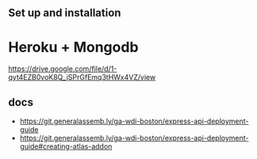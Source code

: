 ## Set up and installation
# Heroku + Mongodb
https://drive.google.com/file/d/1-qyt4EZB0voK8Q_jSPrGfEmq3tHWx4VZ/view


## docs
- https://git.generalassemb.ly/ga-wdi-boston/express-api-deployment-guide
- https://git.generalassemb.ly/ga-wdi-boston/express-api-deployment-guide#creating-atlas-addon
